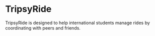 # TripsyRide
TripsyRide is designed to help international students manage rides by coordinating with peers and friends.
